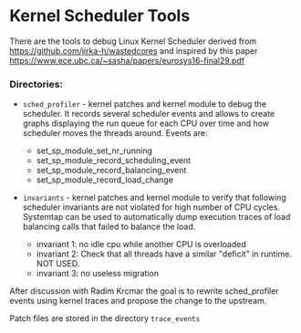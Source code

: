 # Kernel Scheduler Tools

There are the tools to debug Linux Kernel Scheduler derived from https://github.com/jirka-h/wastedcores and inspired by this paper https://www.ece.ubc.ca/~sasha/papers/eurosys16-final29.pdf

### Directories:

* `sched_profiler` - kernel patches and kernel module to debug the scheduler. It records several scheduler events and allows to create graphs displaying the run queue for each CPU over time and how scheduler moves the threads around. Events are:
  * set_sp_module_set_nr_running
  * set_sp_module_record_scheduling_event
  * set_sp_module_record_balancing_event
  * set_sp_module_record_load_change

* `invariants` - kernel patches and kernel module to verify that following scheduler invariants are not violated for high number of CPU cycles. Systemtap can be used to automatically dump execution traces of load balancing calls that failed to balance the load. 
  * invariant 1: no idle cpu while another CPU is overloaded
  * invariant 2: Check that all threads have a similar "deficit" in runtime. NOT USED.
  * invariant 3: no useless migration

After discussion with Radim Krcmar the goal is to rewrite sched_profiler events using kernel traces and propose the change to the upstream. 

Patch files are stored in the directory `trace_events`




